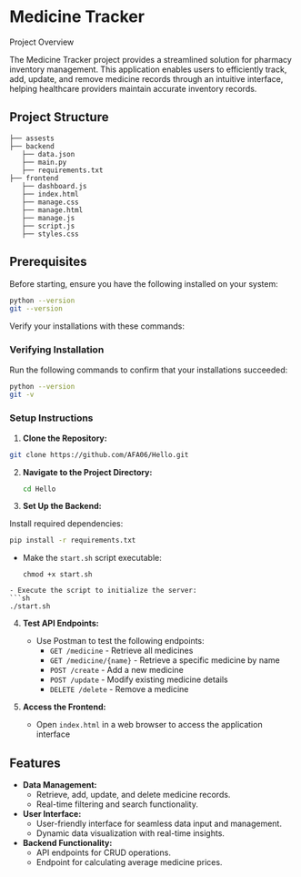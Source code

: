 # Medicine Tracker

Project Overview

The Medicine Tracker project provides a streamlined solution for pharmacy inventory management. This application enables users to efficiently track, add, update, and remove medicine records through an intuitive interface, helping healthcare providers maintain accurate inventory records.


## Project Structure
```
├── assests
├── backend
   ├── data.json
   ├── main.py
   ├── requirements.txt
├── frontend
   ├── dashboard.js
   ├── index.html
   ├── manage.css
   ├── manage.html
   ├── manage.js
   ├── script.js
   ├── styles.css
```
 

## Prerequisites 
Before starting, ensure you have the following installed on your system:

```sh
python --version
git --version
```
Verify your installations with these commands:

### Verifying Installation
Run the following commands to confirm that your installations succeeded:
```bash
python --version
git -v
```

### Setup Instructions

1. **Clone the Repository:**
 ```sh
git clone https://github.com/AFA06/Hello.git
 ```

2. **Navigate to the Project Directory:**
   ```sh
   cd Hello
   ```

4. **Set Up the Backend:**

Install required dependencies:
```sh
pip install -r requirements.txt
```

 - Make the `start.sh` script executable:
   ```
   chmod +x start.sh
  ```
 - Execute the script to initialize the server:
 ```sh
  ./start.sh
  ```

4. **Test API Endpoints:**
   - Use Postman to test the following endpoints:
     - `GET /medicine` - Retrieve all medicines
     - `GET /medicine/{name}` - Retrieve a specific medicine by name
     - `POST /create` - Add a new medicine
     - `POST /update` -  Modify existing medicine details
     - `DELETE /delete` - Remove a medicine

5. **Access the Frontend:**
   - Open `index.html` in a web browser to access the application interface
## Features
- **Data Management:**
  - Retrieve, add, update, and delete medicine records.
  - Real-time filtering and search functionality.
- **User Interface:**
  - User-friendly interface for seamless data input and management.
  - Dynamic data visualization with real-time insights.
- **Backend Functionality:**
  - API endpoints for CRUD operations.
  - Endpoint for calculating average medicine prices.